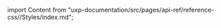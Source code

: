 
import Content from "uxp-documentation/src/pages/api-ref/reference-css//Styles/index.md";

<Content query="product=photoshop"/>
